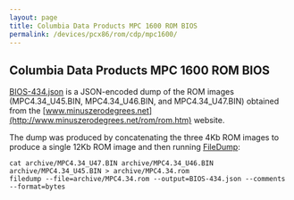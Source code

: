 ```yaml
---
layout: page
title: Columbia Data Products MPC 1600 ROM BIOS
permalink: /devices/pcx86/rom/cdp/mpc1600/
---
```


Columbia Data Products MPC 1600 ROM BIOS
---
[BIOS-434.json](BIOS-434.json) is a JSON-encoded dump of the ROM images (MPC4.34_U45.BIN, MPC4.34_U46.BIN, and
MPC4.34_U47.BIN) obtained from the
[www.minuszerodegrees.net](http://www.minuszerodegrees.net/rom/rom.htm) website.  

The dump was produced by concatenating the three 4Kb ROM images to produce a single 12Kb ROM image and then running
[FileDump](/modules/filedump/):

	cat archive/MPC4.34_U47.BIN archive/MPC4.34_U46.BIN archive/MPC4.34_U45.BIN > archive/MPC4.34.rom
	filedump --file=archive/MPC4.34.rom --output=BIOS-434.json --comments --format=bytes
